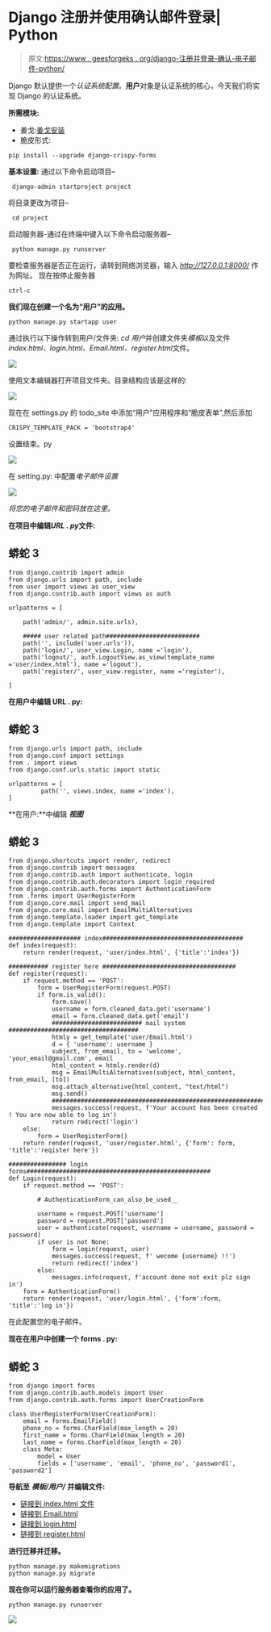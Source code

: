 # Django 注册并使用确认邮件登录| Python

> 原文:[https://www . geesforgeks . org/django-注册并登录-确认-电子邮件-python/](https://www.geeksforgeeks.org/django-sign-up-and-login-with-confirmation-email-python/)

Django 默认提供一个*认证系统配置*。**用户**对象是认证系统的核心，今天我们将实现 Django 的认证系统。

**所需模块:**

*   姜戈:[姜戈安装](https://www.geeksforgeeks.org/django-introduction-and-installation/)
*   脆皮形式:

```
pip install --upgrade django-crispy-forms
```

**基本设置:**
通过以下命令启动项目–

```
 django-admin startproject project
```

将目录更改为项目–

```
 cd project
```

启动服务器-通过在终端中键入以下命令启动服务器–

```
 python manage.py runserver
```

要检查服务器是否正在运行，请转到网络浏览器，输入 *http://127.0.0.1:8000/* 作为网址。
现在按停止服务器

```
ctrl-c
```

**我们现在创建一个名为“用户”的应用。**

```
python manage.py startapp user
```

通过执行以下操作转到用户/文件夹: *cd 用户*并创建文件夹*模板*以及文件*index.html、login.html、Email.html、register.html*文件。

![](img/05f59a156fea79180936ea5ebfe08708.png)

使用文本编辑器打开项目文件夹。目录结构应该是这样的:

![](img/0416ded21eb0ab4d63848c33ca7e6cac.png)

现在在 settings.py 的 todo_site 中添加“用户”应用程序和“脆皮表单”,然后添加

```
CRISPY_TEMPLATE_PACK = 'bootstrap4'
```

设置结束。py

![](img/4d5304559c379ada26bc24703bc3b5ee.png)

在 setting.py:
中配置*电子邮件设置*

![](img/0803ad6bb7eee2a79a9e4a3616e5fa87.png)

*将您的电子邮件和密码放在这里。*

**在项目中编辑*****URL . py*****文件:**

## 蟒蛇 3

```
from django.contrib import admin
from django.urls import path, include
from user import views as user_view
from django.contrib.auth import views as auth

urlpatterns = [

    path('admin/', admin.site.urls),

    ##### user related path##########################
    path('', include('user.urls')),
    path('login/', user_view.Login, name ='login'),
    path('logout/', auth.LogoutView.as_view(template_name ='user/index.html'), name ='logout'),
    path('register/', user_view.register, name ='register'),

]
```

**在用户中编辑 URL . py:**

## 蟒蛇 3

```
from django.urls import path, include
from django.conf import settings
from . import views
from django.conf.urls.static import static

urlpatterns = [
         path('', views.index, name ='index'),
]
```

**在用户:**中编辑 ***视图***

## 蟒蛇 3

```
from django.shortcuts import render, redirect
from django.contrib import messages
from django.contrib.auth import authenticate, login
from django.contrib.auth.decorators import login_required
from django.contrib.auth.forms import AuthenticationForm
from .forms import UserRegisterForm
from django.core.mail import send_mail
from django.core.mail import EmailMultiAlternatives
from django.template.loader import get_template
from django.template import Context

#################### index#######################################
def index(request):
    return render(request, 'user/index.html', {'title':'index'})

########### register here #####################################
def register(request):
    if request.method == 'POST':
        form = UserRegisterForm(request.POST)
        if form.is_valid():
            form.save()
            username = form.cleaned_data.get('username')
            email = form.cleaned_data.get('email')
            ######################### mail system ####################################
            htmly = get_template('user/Email.html')
            d = { 'username': username }
            subject, from_email, to = 'welcome', 'your_email@gmail.com', email
            html_content = htmly.render(d)
            msg = EmailMultiAlternatives(subject, html_content, from_email, [to])
            msg.attach_alternative(html_content, "text/html")
            msg.send()
            ##################################################################
            messages.success(request, f'Your account has been created ! You are now able to log in')
            return redirect('login')
    else:
        form = UserRegisterForm()
    return render(request, 'user/register.html', {'form': form, 'title':'reqister here'})

################ login forms###################################################
def Login(request):
    if request.method == 'POST':

        # AuthenticationForm_can_also_be_used__

        username = request.POST['username']
        password = request.POST['password']
        user = authenticate(request, username = username, password = password)
        if user is not None:
            form = login(request, user)
            messages.success(request, f' wecome {username} !!')
            return redirect('index')
        else:
            messages.info(request, f'account done not exit plz sign in')
    form = AuthenticationForm()
    return render(request, 'user/login.html', {'form':form, 'title':'log in'})
```

在此配置您的电子邮件。

**现在在用户中创建一个 forms . py:**

## 蟒蛇 3

```
from django import forms
from django.contrib.auth.models import User
from django.contrib.auth.forms import UserCreationForm

class UserRegisterForm(UserCreationForm):
    email = forms.EmailField()
    phone_no = forms.CharField(max_length = 20)
    first_name = forms.CharField(max_length = 20)
    last_name = forms.CharField(max_length = 20)
    class Meta:
        model = User
        fields = ['username', 'email', 'phone_no', 'password1', 'password2']
```

**导航至** ***模板/用户/*** **并编辑文件:**

*   [链接到 index.html 文件](https://github.com/itsvinayak/user_login_and_register/blob/master/user/templates/user/index.html)
*   [链接到 Email.html](https://github.com/itsvinayak/user_login_and_register/blob/master/user/templates/user/Email.html)
*   [链接到 login.html](https://github.com/itsvinayak/user_login_and_register/blob/master/user/templates/user/login.html)
*   [链接到 register.html](https://github.com/itsvinayak/user_login_and_register/blob/master/user/templates/user/register.html)

**进行迁移并迁移。**

```
python manage.py makemigrations
python manage.py migrate
```

**现在你可以运行服务器查看你的应用了。**

```
python manage.py runserver
```

![](img/7e8a11a4eedb34b7c9e3483643d41d85.png)